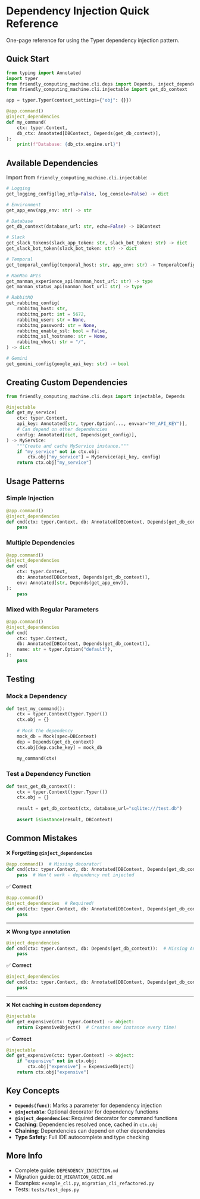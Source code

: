 # Dependency Injection Quick Reference

One-page reference for using the Typer dependency injection pattern.

## Quick Start

```python
from typing import Annotated
import typer
from friendly_computing_machine.cli.deps import Depends, inject_dependencies
from friendly_computing_machine.cli.injectable import get_db_context

app = typer.Typer(context_settings={"obj": {}})

@app.command()
@inject_dependencies
def my_command(
    ctx: typer.Context,
    db_ctx: Annotated[DBContext, Depends(get_db_context)],
):
    print(f"Database: {db_ctx.engine.url}")
```

## Available Dependencies

Import from `friendly_computing_machine.cli.injectable`:

```python
# Logging
get_logging_config(log_otlp=False, log_console=False) -> dict

# Environment
get_app_env(app_env: str) -> str

# Database
get_db_context(database_url: str, echo=False) -> DBContext

# Slack
get_slack_tokens(slack_app_token: str, slack_bot_token: str) -> dict
get_slack_bot_token(slack_bot_token: str) -> dict

# Temporal
get_temporal_config(temporal_host: str, app_env: str) -> TemporalConfig

# ManMan APIs
get_manman_experience_api(manman_host_url: str) -> type
get_manman_status_api(manman_host_url: str) -> type

# RabbitMQ
get_rabbitmq_config(
    rabbitmq_host: str,
    rabbitmq_port: int = 5672,
    rabbitmq_user: str = None,
    rabbitmq_password: str = None,
    rabbitmq_enable_ssl: bool = False,
    rabbitmq_ssl_hostname: str = None,
    rabbitmq_vhost: str = "/",
) -> dict

# Gemini
get_gemini_config(google_api_key: str) -> bool
```

## Creating Custom Dependencies

```python
from friendly_computing_machine.cli.deps import injectable, Depends

@injectable
def get_my_service(
    ctx: typer.Context,
    api_key: Annotated[str, typer.Option(..., envvar="MY_API_KEY")],
    # Can depend on other dependencies
    config: Annotated[dict, Depends(get_config)],
) -> MyService:
    """Create and cache MyService instance."""
    if "my_service" not in ctx.obj:
        ctx.obj["my_service"] = MyService(api_key, config)
    return ctx.obj["my_service"]
```

## Usage Patterns

### Simple Injection
```python
@app.command()
@inject_dependencies
def cmd(ctx: typer.Context, db: Annotated[DBContext, Depends(get_db_context)]):
    pass
```

### Multiple Dependencies
```python
@app.command()
@inject_dependencies
def cmd(
    ctx: typer.Context,
    db: Annotated[DBContext, Depends(get_db_context)],
    env: Annotated[str, Depends(get_app_env)],
):
    pass
```

### Mixed with Regular Parameters
```python
@app.command()
@inject_dependencies
def cmd(
    ctx: typer.Context,
    db: Annotated[DBContext, Depends(get_db_context)],
    name: str = typer.Option("default"),
):
    pass
```

## Testing

### Mock a Dependency
```python
def test_my_command():
    ctx = typer.Context(typer.Typer())
    ctx.obj = {}
    
    # Mock the dependency
    mock_db = Mock(spec=DBContext)
    dep = Depends(get_db_context)
    ctx.obj[dep.cache_key] = mock_db
    
    my_command(ctx)
```

### Test a Dependency Function
```python
def test_get_db_context():
    ctx = typer.Context(typer.Typer())
    ctx.obj = {}
    
    result = get_db_context(ctx, database_url="sqlite:///test.db")
    
    assert isinstance(result, DBContext)
```

## Common Mistakes

❌ **Forgetting `@inject_dependencies`**
```python
@app.command()  # Missing decorator!
def cmd(ctx: typer.Context, db: Annotated[DBContext, Depends(get_db_context)]):
    pass  # Won't work - dependency not injected
```

✅ **Correct**
```python
@app.command()
@inject_dependencies  # Required!
def cmd(ctx: typer.Context, db: Annotated[DBContext, Depends(get_db_context)]):
    pass
```

---

❌ **Wrong type annotation**
```python
@inject_dependencies
def cmd(ctx: typer.Context, db: Depends(get_db_context)):  # Missing Annotated
    pass
```

✅ **Correct**
```python
@inject_dependencies
def cmd(ctx: typer.Context, db: Annotated[DBContext, Depends(get_db_context)]):
    pass
```

---

❌ **Not caching in custom dependency**
```python
@injectable
def get_expensive(ctx: typer.Context) -> object:
    return ExpensiveObject()  # Creates new instance every time!
```

✅ **Correct**
```python
@injectable
def get_expensive(ctx: typer.Context) -> object:
    if "expensive" not in ctx.obj:
        ctx.obj["expensive"] = ExpensiveObject()
    return ctx.obj["expensive"]
```

## Key Concepts

- **`Depends(func)`**: Marks a parameter for dependency injection
- **`@injectable`**: Optional decorator for dependency functions
- **`@inject_dependencies`**: Required decorator for command functions
- **Caching**: Dependencies resolved once, cached in `ctx.obj`
- **Chaining**: Dependencies can depend on other dependencies
- **Type Safety**: Full IDE autocomplete and type checking

## More Info

- Complete guide: `DEPENDENCY_INJECTION.md`
- Migration guide: `DI_MIGRATION_GUIDE.md`
- Examples: `example_cli.py`, `migration_cli_refactored.py`
- Tests: `tests/test_deps.py`
